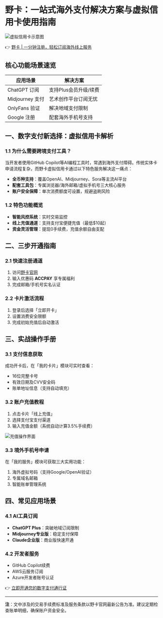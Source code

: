 # 野卡：一站式海外支付解决方案与虚拟信用卡使用指南

![虚拟信用卡示意图](https://bbtdd.com/wp-content/uploads/img/1314754360364116.webp)

👉 [野卡 | 一分钟注册，轻松订阅海外线上服务](https://bbtdd.com/yeka)

## 核心功能场景速览

| 应用场景       | 解决方案                      |
|----------------|-------------------------------|
| ChatGPT 订阅   | 支持Plus会员升级/续费         |
| Midjourney 支付| 艺术创作平台订阅无忧          |
| OnlyFans 验证  | 解决地域支付限制              |
| Google 注册    | 配套海外手机号支持            |

## 一、数字支付新选择：虚拟信用卡解析

### 1.1 为什么需要跨境支付工具？
当开发者使用GitHub Copilot等AI编程工具时，常遇到海外支付障碍。传统实体卡申请流程复杂，而野卡虚拟信用卡通过以下特色服务解决这一痛点：
- **全币种支持**：覆盖OpenAI、Midjourney、Sora等主流AI平台
- **配套工具包**：专属浏览器/海外邮箱/虚拟手机号三大核心服务
- **账户安全保障**：单次消费额度可设置，规避盗刷风险

### 1.2 特色功能概览
- **智能风控系统**：实时交易监控
- **线上充值通道**：支持支付宝便捷充值（最低$10起）
- **资金灵活管理**：提现0手续费，充值余额自由支配

## 二、三步开通指南

### 2.1 快速注册通道
1. 访问[野卡官网](https://bbtdd.com/yeka)
2. 输入优惠码 **ACCPAY** 享专属福利
3. 完成邮箱/手机号实名认证

### 2.2 卡片激活流程
1. 登录后选择「立即开卡」
2. 设置消费安全限额
3. 完成初始充值后自动激活

## 三、实战操作手册

### 3.1 支付信息获取
成功开卡后，在「我的卡片」模块可实时查看：
- 16位完整卡号
- 有效日期及CVV安全码
- 账单地址信息（支持自动填充）

### 3.2 账户充值教程
1. 点击卡片「线上充值」
2. 选择支付宝支付渠道
3. 输入充值金额（系统自动计算3.5%手续费）

![充值操作界面](https://bbtdd.com/wp-content/uploads/img/4822811310.webp)

### 3.3 境外手机号申请
在「我的服务」模块可获取三大实用功能：
1. 海外虚拟号码（支持Google/OpenAI验证）
2. 专属域名邮箱
3. 智能账单管理系统

## 四、常见应用场景

### 4.1 AI工具订阅
- **ChatGPT Plus**：突破地域订阅限制
- **Midjourney专业版**：稳定支付保障
- **Claude企业版**：商业版快速开通

### 4.2 开发者服务
- GitHub Copilot续费
- AWS云服务订阅
- Azure开发者账号认证

👉 [立即开通您的数字支付通行证](https://bbtdd.com/yeka)

---

**注**：文中涉及的交易手续费标准及服务条款以野卡官网最新公告为准。建议定期检查账单明细，确保账户资金安全。